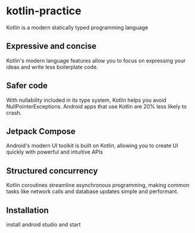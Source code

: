 # kotlin-practice
Kotlin is a modern statically typed programming language
## Expressive and concise
Kotlin's modern language features allow you to focus on expressing your ideas and write less boilerplate code.
## Safer code
With nullability included in its type system, Kotlin helps you avoid NullPointerExceptions. Android apps that use Kotlin are 20% less likely to crash.
## Jetpack Compose
Android's modern UI toolkit is built on Kotlin, allowing you to create UI quickly with powerful and intuitive APIs
## Structured concurrency
Kotlin coroutines streamline asynchronous programming, making common tasks like network calls and database updates simple and performant.
## Installation
install android studio and start 